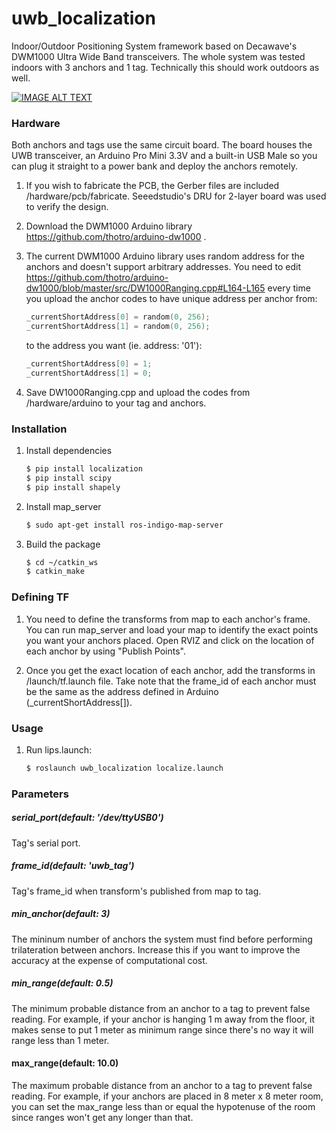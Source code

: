 # uwb_localization

Indoor/Outdoor Positioning System framework based on Decawave's DWM1000 Ultra Wide Band transceivers. 
The whole system was tested indoors with 3 anchors and 1 tag. Technically this should work outdoors as well.

[![IMAGE ALT TEXT](http://img.youtube.com/vi/BuBnmrkJ9BY/maxresdefault.jpg)](https://www.youtube.com/embed/BuBnmrkJ9BY "ROS Indoor Localization using Decawave's UWB Transceivers ")

### Hardware
Both anchors and tags use the same circuit board. The board houses the UWB transceiver, an Arduino Pro Mini 3.3V and a built-in USB 
Male so you can plug it straight to a power bank and deploy the anchors remotely.

1. If you wish to fabricate the PCB, the Gerber files are included /hardware/pcb/fabricate. 
Seeedstudio's DRU for 2-layer board was used to verify the design.

2. Download the DWM1000 Arduino library https://github.com/thotro/arduino-dw1000 .

3. The current DWM1000 Arduino library  uses random address for the anchors and doesn't support arbitrary addresses. 
You need to edit https://github.com/thotro/arduino-dw1000/blob/master/src/DW1000Ranging.cpp#L164-L165 every time you upload the 
anchor codes to have unique address per anchor from:

    ```c++
    _currentShortAddress[0] = random(0, 256);
    _currentShortAddress[1] = random(0, 256);
    ```
    to the address you want (ie. address: '01'):

    ```c++
    _currentShortAddress[0] = 1;
    _currentShortAddress[1] = 0;
    ```

4. Save DW1000Ranging.cpp and upload the codes from /hardware/arduino to your tag and anchors.

### Installation
1. Install dependencies

    ```sh
    $ pip install localization
    $ pip install scipy
    $ pip install shapely
    ```

2. Install map_server

    ```sh
    $ sudo apt-get install ros-indigo-map-server
    ```

3. Build the package

    ```sh
    $ cd ~/catkin_ws
    $ catkin_make
    ```

### Defining TF
1. You need to define the transforms from map to each anchor's frame. You can run map_server and load your map to identify 
the exact points you want your anchors placed. Open RVIZ and click on the location of each anchor by using "Publish Points".

2. Once you get the exact location of each anchor, add the transforms in /launch/tf.launch file. Take note that the frame_id of 
each anchor must be the same as the address defined in Arduino (_currentShortAddress[]).

### Usage
1. Run lips.launch:			

    ```sh
    $ roslaunch uwb_localization localize.launch
    
    ```

### Parameters
##### serial_port(default: '/dev/ttyUSB0')
Tag's serial port.

##### frame_id(default: 'uwb_tag')
Tag's frame_id when transform's published from map to tag.

##### min_anchor(default: 3)
The mininum number of anchors the system must find before performing trilateration between anchors. Increase this if you want to improve the accuracy
at the expense of computational cost.

##### min_range(default: 0.5)
The minimum probable distance from an anchor to a tag to prevent false reading. For example, if your anchor is hanging 1 m away from 
the floor, it makes sense to put 1 meter as minimum range since there's no way it will range less than 1 meter.

#### max_range(default: 10.0)
The maximum probable distance from an anchor to a tag to prevent false reading. For example, if your anchors are placed in 8 meter x 8 meter room, 
you can set the max_range less than or equal the hypotenuse of the room since ranges won't get any longer than that.

